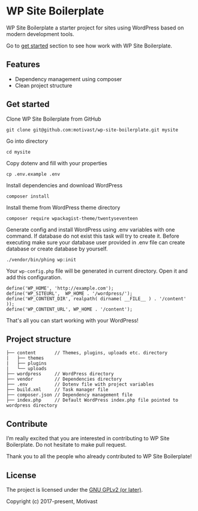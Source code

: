 # WP Site Boilerplate
WP Site Boilerplate a starter project for sites using WordPress based on modern development tools.

Go to [get started](#user-content-get-started) section to see how work with WP Site Boilerplate.

## Features
- Dependency management using composer
- Clean project structure

## Get started
Clone WP Site Boilerplate from GitHub

```git clone git@github.com:motivast/wp-site-boilerplate.git mysite```

Go into directory

```cd mysite```

Copy dotenv and fill with your properties

```cp .env.example .env```

Install dependencies and download WordPress

```composer install```

Install theme from WordPress theme directory

```composer require wpackagist-theme/twentyseventeen```

Generate config and install WordPress using .env variables with one command. If database do not exist this task will try to create it. Before executing make sure your database user provided in .env file can create database or create database by yourself.

```./vendor/bin/phing wp:init```

Your `wp-config.php` file will be generated in current directory. Open it and add this configuration.

```
define('WP_HOME', 'http://example.com');
define('WP_SITEURL',  WP_HOME . '/wordpress/');
define('WP_CONTENT_DIR', realpath( dirname( __FILE__ ) . '/content' ));
define('WP_CONTENT_URL', WP_HOME . '/content');
```

That's all you can start working with your WordPress!


## Project structure
```
├── content       // Themes, plugins, uploads etc. directory
|   ├── themes
|   ├── plugins
|   └── uploads
├── wordpress     // WordPress directory
├── vendor        // Dependencies directory
├── .env          // Dotenv file with project variables
├── build.xml     // Task manager file
├── composer.json // Dependency management file
├── index.php     // Default WordPress index.php file pointed to wordpress directory
```

## Contribute
I’m really excited that you are interested in contributing to WP Site Boilerplate. Do not hesitate to make pull request.

Thank you to all the people who already contributed to WP Site Boilerplate!

## License
The project is licensed under the [GNU GPLv2 (or later)](https://github.com/motivast/motiforms/blob/master/LICENSE).

Copyright (c) 2017-present, Motivast
